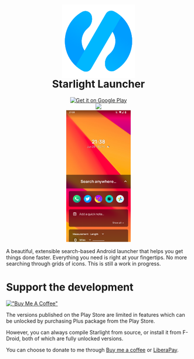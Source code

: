 <p align="center" style="margin-bottom: 0px !important;">
  <img width="200" src="./images/logo.png" alt="Starlight Launcher Logo" align="center">
</p>
<h1 align="center" style="margin-top: 0px;">Starlight Launcher</h1>

<div align="center">
  <a href='https://play.google.com/store/apps/details?id=kenneth.app.starlightlauncher&pcampaignid=pcampaignidMKT-Other-global-all-co-prtnr-py-PartBadge-Mar2515-1'>
    <img width="200" alt='Get it on Google Play' src='https://play.google.com/intl/en_us/badges/static/images/badges/en_badge_web_generic.png'/>
  </a>
</div>

<div align="center">
  <a href="https://www.gnu.org/licenses/gpl-3.0">
    <img src="https://img.shields.io/badge/License-GPLv3-blue.svg" />
  </a>
</div>

<div align="center">
  <img src="./images/screenshots/screenshot-1.png" alt="Home screen of Starlight Launcher" height="360" />
</div>

A beautiful, extensible search-based Android launcher that helps you get things done faster.
Everything you need is right at your fingertips. No more searching through grids of icons.
This is still a work in progress.

# Support the development

[!["Buy Me A Coffee"](https://www.buymeacoffee.com/assets/img/custom_images/orange_img.png)](https://www.buymeacoffee.com/gbraad)

The versions published on the Play Store are limited in features which can be unlocked by purchasing Plus package from the Play Store.

However, you can always compile Starlight from source, or install it from F-Droid, both of which are fully unlocked versions.

You can choose to donate to me through [Buy me a coffee](https://www.buymeacoffee.com/kennethnym) or [LiberaPay](https://liberapay.com/kennethnym).
